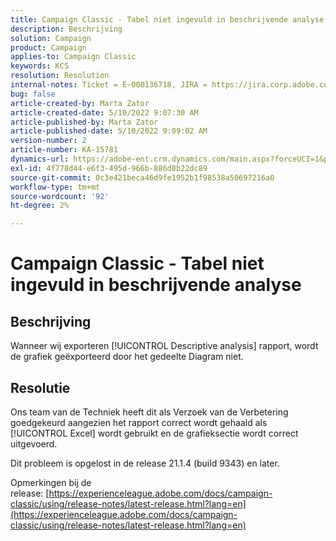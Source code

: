 ```yaml
---
title: Campaign Classic - Tabel niet ingevuld in beschrijvende analyse
description: Beschrijving
solution: Campaign
product: Campaign
applies-to: Campaign Classic
keywords: KCS
resolution: Resolution
internal-notes: Ticket = E-000136718, JIRA = https://jira.corp.adobe.com/browse/NEO-24963
bug: false
article-created-by: Marta Zator
article-created-date: 5/10/2022 9:07:30 AM
article-published-by: Marta Zator
article-published-date: 5/10/2022 9:09:02 AM
version-number: 2
article-number: KA-15781
dynamics-url: https://adobe-ent.crm.dynamics.com/main.aspx?forceUCI=1&pagetype=entityrecord&etn=knowledgearticle&id=9265709d-40d0-ec11-a7b5-00224809c101
exl-id: 4f778d44-e6f3-495d-966b-886d8b22dc89
source-git-commit: 0c3e421beca46d9fe1952b1f98538a50697216a0
workflow-type: tm+mt
source-wordcount: '92'
ht-degree: 2%

---
```


# Campaign Classic - Tabel niet ingevuld in beschrijvende analyse

## Beschrijving


Wanneer wij exporteren [!UICONTROL Descriptive analysis] rapport, wordt de grafiek geëxporteerd door het gedeelte Diagram niet.


## Resolutie


Ons team van de Techniek heeft dit als Verzoek van de Verbetering goedgekeurd aangezien het rapport correct wordt gehaald als [!UICONTROL Excel] wordt gebruikt en de grafieksectie wordt correct uitgevoerd.

Dit probleem is opgelost in de release 21.1.4 (build 9343) en later.

Opmerkingen bij de release: [https://experienceleague.adobe.com/docs/campaign-classic/using/release-notes/latest-release.html?lang=en](https://experienceleague.adobe.com/docs/campaign-classic/using/release-notes/latest-release.html?lang=en)

